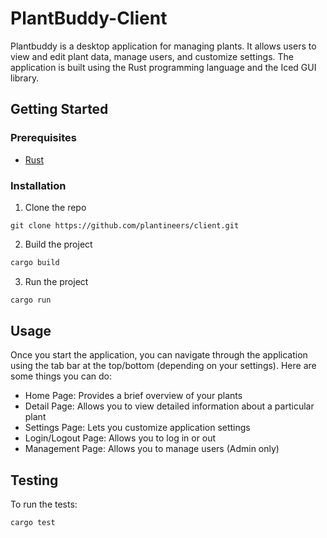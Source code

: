 # PlantBuddy-Client

Plantbuddy is a desktop application for managing plants. It allows users to view and edit plant data, manage users, and customize settings. The application is built using the Rust programming language and the Iced GUI library.

## Getting Started

### Prerequisites

- [Rust](https://www.rust-lang.org/tools/install)

### Installation

1. Clone the repo

```https
git clone https://github.com/plantineers/client.git
```
2. Build the project

```bash
cargo build
```

3. Run the project

```bash
cargo run
```

## Usage
Once you start the application, you can navigate through the application using the tab bar at the top/bottom (depending on your settings). Here are some things you can do:

* Home Page: Provides a brief overview of your plants
* Detail Page: Allows you to view detailed information about a particular plant
* Settings Page: Lets you customize application settings
* Login/Logout Page: Allows you to log in or out
* Management Page: Allows you to manage users (Admin only)

## Testing
To run the tests:

```bash
cargo test
```
